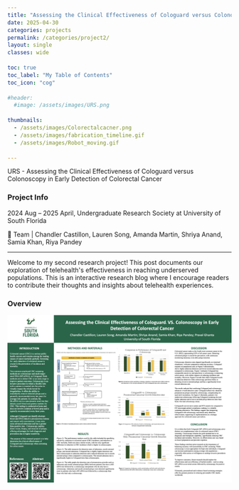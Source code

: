 ```yaml
---
title: "Assessing the Clinical Effectiveness of Cologuard versus Colonoscopy in Early Detection of Colorectal Cancer"
date: 2025-04-30
categories: projects
permalink: /categories/project2/
layout: single
classes: wide

toc: true
toc_label: "My Table of Contents"
toc_icon: "cog"

#header:
  #image: /assets/images/URS.png

thumbnails:
  - /assets/images/Colorectalcacner.png
  - /assets/images/fabrication_timeline.gif
  - /assets/images/Robot_moving.gif

---
```


URS - Assessing the Clinical Effectiveness of Cologuard versus Colonoscopy in Early Detection of Colorectal Cancer

### Project Info

2024 Aug – 2025 April, Undergraduate Research Society at University of South Florida 


🔬 Team | Chandler Castillon, Lauren Song, Amanda Martin, Shriya Anand, Samia Khan, Riya Pandey

---

Welcome to my second research project! This post documents our exploration of telehealth's effectiveness in reaching underserved populations. This is an interactive research blog where I encourage readers to contribute their thoughts and insights about telehealth experiences.




### Overview

<div style="display: flex; justify-content: space-around;">
    <img src="/assets/images/URS_Project_2.png" alt="Research Poster" width="100%" />
</div>

